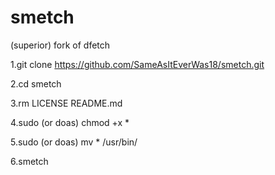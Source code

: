 # smetch
(superior) fork of dfetch

1.git clone https://github.com/SameAsItEverWas18/smetch.git

2.cd smetch

3.rm LICENSE README.md

4.sudo (or doas) chmod +x *

5.sudo (or doas) mv * /usr/bin/

6.smetch
